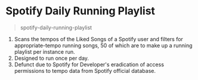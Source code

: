 # Spotify Daily Running Playlist
> spotify-daily-running-playlist

1. Scans the tempos of the Liked Songs of a Spotify user and filters for appropriate-tempo running songs, 50 of which are to make up a running playlist per instance run.
2. Designed to run once per day.
3. Defunct due to Spotify for Developer's eradication of access permissions to tempo data from Spotify official database.
